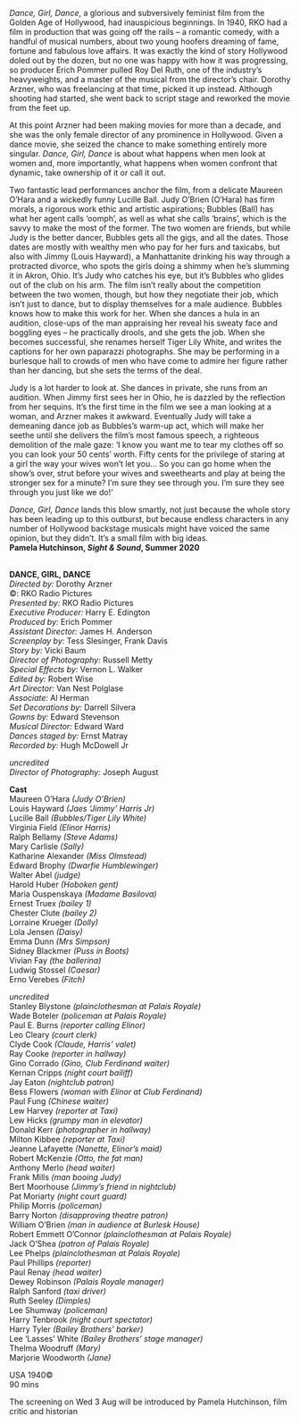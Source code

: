 

_Dance, Girl, Dance_, a glorious and subversively feminist film from the Golden Age of Hollywood, had inauspicious beginnings. In 1940, RKO had a film in production that was going off the rails – a romantic comedy, with a handful of musical numbers, about two young hoofers dreaming of fame, fortune and fabulous love affairs. It was exactly the kind of story Hollywood doled out by the dozen, but no one was happy with how it was progressing, so producer Erich Pommer pulled Roy Del Ruth, one of the industry’s heavyweights, and a master of the musical from the director’s chair. Dorothy Arzner, who was freelancing at that time, picked it up instead. Although shooting had started, she went back to script stage and reworked the movie from the feet up.

At this point Arzner had been making movies for more than a decade, and she was the only female director of any prominence in Hollywood. Given a dance movie, she seized the chance to make something entirely more singular. _Dance, Girl, Dance_ is about what happens when men look at women and, more importantly, what happens when women confront that dynamic, take ownership of it or call it out.

Two fantastic lead performances anchor the film, from a delicate Maureen O’Hara and a wickedly funny Lucille Ball. Judy O’Brien (O’Hara) has firm morals, a rigorous work ethic and artistic aspirations; Bubbles (Ball) has what her agent calls ‘oomph’, as well as what she calls ‘brains’, which is the savvy to make the most of the former. The two women are friends, but while Judy is the better dancer, Bubbles gets all the gigs, and all the dates. Those dates are mostly with wealthy men who pay for her furs and taxicabs, but also with Jimmy (Louis Hayward), a Manhattanite drinking his way through a protracted divorce, who spots the girls doing a shimmy when he’s slumming it in Akron, Ohio. It’s Judy who catches his eye, but it’s Bubbles who glides out of the club on his arm. The film isn’t really about the competition between the two women, though, but how they negotiate their job, which isn’t just to dance, but to display themselves for a male audience. Bubbles knows how to make this work for her. When she dances a hula in an audition, close-ups of the man appraising her reveal his sweaty face and boggling eyes – he practically drools, and she gets the job. When she becomes successful, she renames herself Tiger Lily White, and writes the captions for her own paparazzi photographs. She may be performing in a burlesque hall to crowds of men who have come to admire her figure rather than her dancing, but she sets the terms of the deal.

Judy is a lot harder to look at. She dances in private, she runs from an audition. When Jimmy first sees her in Ohio, he is dazzled by the reflection from her sequins. It’s the first time in the film we see a man looking at a woman, and Arzner makes it awkward. Eventually Judy will take a demeaning dance job as Bubbles’s warm-up act, which will make her seethe until she delivers the film’s most famous speech, a righteous demolition of the male gaze: ‘I know you want me to tear my clothes off so you can look your 50 cents’ worth. Fifty cents for the privilege of staring at a girl the way your wives won’t let you… So you can go home when the show’s over, strut before your wives and sweethearts and play at being the stronger sex for a minute? I’m sure they see through you. I’m sure they see through you just like we do!’

_Dance, Girl, Dance_ lands this blow smartly, not just because the whole story has been leading up to this outburst, but because endless characters in any number of Hollywood backstage musicals might have voiced the same opinion, but they didn’t. It’s a small film with big ideas.  
**Pamela Hutchinson, _Sight & Sound_, Summer 2020**
<br><br>

**DANCE, GIRL, DANCE**<br>
_Directed by:_ Dorothy Arzner<br>
©: RKO Radio Pictures<br>
_Presented by:_ RKO Radio Pictures<br>
_Executive Producer:_ Harry E. Edington<br>
_Produced by:_ Erich Pommer<br>
_Assistant Director:_ James H. Anderson<br>
_Screenplay by:_ Tess Slesinger, Frank Davis<br>
_Story by:_ Vicki Baum<br>
_Director of Photography:_ Russell Metty<br>
_Special Effects by:_ Vernon L. Walker<br>
_Edited by:_ Robert Wise<br>
_Art Director:_ Van Nest Polglase<br>
_Associate:_ Al Herman<br>
_Set Decorations by:_ Darrell Silvera<br>
_Gowns by:_ Edward Stevenson<br>
_Musical Director:_ Edward Ward<br>
_Dances staged by:_ Ernst Matray<br>
_Recorded by:_ Hugh McDowell Jr<br>

_uncredited_<br>
_Director of Photography:_ Joseph August<br>

**Cast**<br>
Maureen O’Hara _(Judy O’Brien)_<br>
Louis Hayward _(Jaes ‘Jimmy’ Harris Jr)_<br>
Lucille Ball _(Bubbles/Tiger Lily White)_<br>
Virginia Field _(Elinor Harris)_<br>
Ralph Bellamy _(Steve Adams)_<br>
Mary Carlisle _(Sally)_<br>
Katharine Alexander _(Miss Olmstead)_<br>
Edward Brophy _(Dwarfie Humblewinger)_<br>
Walter Abel _(judge)_<br>
Harold Huber _(Hoboken gent)_<br>
Maria Ouspenskaya _(Madame Basilova)_<br>
Ernest Truex _(bailey 1)_<br>
Chester Clute _(bailey 2)_<br>
Lorraine Krueger _(Dolly)_<br>
Lola Jensen _(Daisy)_<br>
Emma Dunn _(Mrs Simpson)_<br>
Sidney Blackmer _(Puss in Boots)_<br>
Vivian Fay _(the ballerina)_<br>
Ludwig Stossel _(Caesar)_<br>
Erno Verebes _(Fitch)_<br>

_uncredited_<br>
Stanley Blystone _(plainclothesman at Palais Royale)_<br>
Wade Boteler _(policeman at Palais Royale)_<br>
Paul E. Burns _(reporter calling Elinor)_<br>
Leo Cleary _(court clerk)_<br>
Clyde Cook _(Claude, Harris’ valet)_<br>
Ray Cooke _(reporter in hallway)_<br>
Gino Corrado _(Gino, Club Ferdinand waiter)_<br>
Kernan Cripps _(night court bailiff)_<br>
Jay Eaton _(nightclub patron)_<br>
Bess Flowers  _(woman with Elinor at Club Ferdinand)_<br>
Paul Fung _(Chinese waiter)_<br>
Lew Harvey _(reporter at Taxi)_<br>
Lew Hicks _(grumpy man in elevator)_<br>
Donald Kerr _(photographer in hallway)_<br>
Milton Kibbee _(reporter at Taxi)_<br>
Jeanne Lafayette _(Nanette, Elinor’s maid)_<br>
Robert McKenzie _(Otto, the fat man)_<br>
Anthony Merlo _(head waiter)_<br>
Frank Mills _(man booing Judy)_<br>
Bert Moorhouse _(Jimmy’s friend in nightclub)_<br>
Pat Moriarty _(night court guard)_<br>
Philip Morris _(policeman)_<br>
Barry Norton _(disapproving theatre patron)_<br>
William O’Brien _(man in audience at Burlesk House)_<br>
Robert Emmett O’Connor  _(plainclothesman at Palais Royale)_<br>
Jack O’Shea _(patron of Palais Royale)_<br>
Lee Phelps _(plainclothesman at Palais Royale)_<br>
Paul Phillips _(reporter)_<br>
Paul Renay _(head waiter)_<br>
Dewey Robinson _(Palais Royale manager)_<br>
Ralph Sanford _(taxi driver)_<br>
Ruth Seeley _(Dimples)_<br>
Lee Shumway _(policeman)_<br>
Harry Tenbrook _(night court spectator)_<br>
Harry Tyler _(Bailey Brothers’ barker)_<br>
Lee ‘Lasses’ White  _(Bailey Brothers’ stage manager)_<br>
Thelma Woodruff _(Mary)_<br>
Marjorie Woodworth _(Jane)_<br>

USA 1940©<br>
90 mins

The screening on Wed 3 Aug will be introduced by Pamela Hutchinson, film critic and historian<br>
<br>
<!--stackedit_data:
eyJoaXN0b3J5IjpbLTU5MDYwODk4OF19
-->